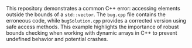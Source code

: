 This repository demonstrates a common C++ error: accessing elements outside the bounds of a `std::vector`. The `bug.cpp` file contains the erroneous code, while `bugSolution.cpp` provides a corrected version using safe access methods.  This example highlights the importance of robust bounds checking when working with dynamic arrays in C++ to prevent undefined behavior and potential crashes.